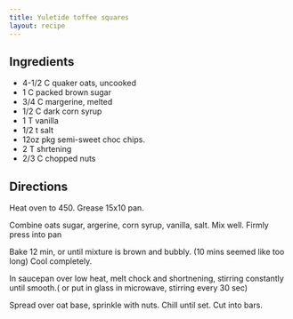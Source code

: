 ```yaml
---
title: Yuletide toffee squares
layout: recipe
---
```


## Ingredients
* 4-1/2 C quaker oats, uncooked
* 1 C packed brown sugar
* 3/4 C margerine, melted
* 1/2 C dark corn syrup
* 1 T vanilla
* 1/2 t salt
* 12oz pkg semi-sweet choc chips.
* 2 T shrtening
* 2/3 C chopped nuts

## Directions
Heat oven to 450. Grease 15x10 pan.

Combine oats sugar, argerine, corn syrup, vanilla, salt. Mix well. Firmly press into pan

Bake 12 min, or until mixture is brown and bubbly. (10 mins seemed like too long)
Cool completely.

In saucepan over low  heat, melt chock and shortnening, stirring constantly until smooth.( or put in glass in microwave, stirring every 30 sec)

Spread over oat base, sprinkle with nuts. Chill until set. Cut into bars.
